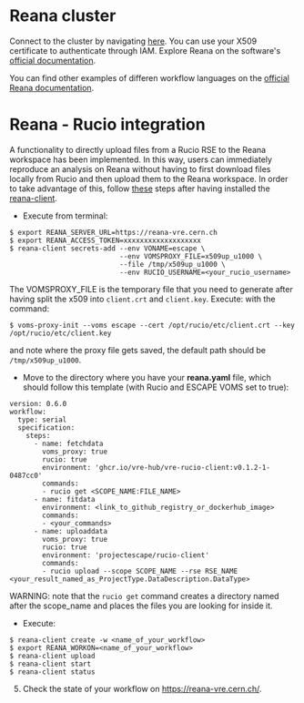 # Reana cluster

Connect to the cluster by navigating [here](https://reana-vre.cern.ch/). You can use your X509 certificate to authenticate through IAM. 
Explore Reana on the software's [official documentation](https://docs.reana.io/). 

You can find other examples of differen workflow languages on the [official Reana documentation](https://docs.reana.io/advanced-usage/access-control/rucio/).

# Reana - Rucio integration

A functionality to directly upload files from a Rucio RSE to the Reana workspace has been implemented. In this way, users can immediately reproduce an analysis on Reana without having to first download files locally from Rucio and then upload them to the Reana workspace. 
In order to take advantage of this, follow [these](https://docs.reana.io/advanced-usage/access-control/rucio/) steps after having installed the [reana-client](https://docs.reana.io/getting-started/first-example/). 


- Execute from terminal:


```
$ export REANA_SERVER_URL=https://reana-vre.cern.ch
$ export REANA_ACCESS_TOKEN=xxxxxxxxxxxxxxxxxxx
$ reana-client secrets-add --env VONAME=escape \
                           --env VOMSPROXY_FILE=x509up_u1000 \
                           --file /tmp/x509up_u1000 \
                           --env RUCIO_USERNAME=<your_rucio_username>
```
The VOMSPROXY_FILE is the temporary file that you need to generate after having split the x509 into `client.crt` and `client.key`. Execute: with the command:

```
$ voms-proxy-init --voms escape --cert /opt/rucio/etc/client.crt --key /opt/rucio/etc/client.key
```
and note where the proxy file gets saved, the default path should be `/tmp/x509up_u1000`. 

- Move to the directory where you have your **reana.yaml** file, which should follow this template (with Rucio and ESCAPE VOMS set to true): 

```
version: 0.6.0
workflow:
  type: serial
  specification:
    steps:
      - name: fetchdata
        voms_proxy: true
        rucio: true
        environment: 'ghcr.io/vre-hub/vre-rucio-client:v0.1.2-1-0487cc0'
        commands:
        - rucio get <SCOPE_NAME:FILE_NAME>
      - name: fitdata
        environment: <link_to_github_registry_or_dockerhub_image>
        commands:
        - <your_commands>
      - name: uploaddata
        voms_proxy: true
        rucio: true
        environment: 'projectescape/rucio-client'
        commands:
        - rucio upload --scope SCOPE_NAME --rse RSE_NAME <your_result_named_as_ProjectType.DataDescription.DataType>
```
WARNING: note that the `rucio get` command creates a directory named after the scope_name and places the files you are looking for inside it. 

- Execute:
```
$ reana-client create -w <name_of_your_workflow>
$ export REANA_WORKON=<name_of_your_workflow>
$ reana-client upload         
$ reana-client start      
$ reana-client status
```
5. Check the state of your workflow on https://reana-vre.cern.ch/. 
